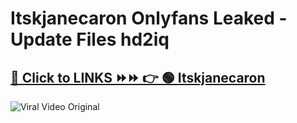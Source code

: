 
 # Itskjanecaron Onlyfans Leaked - Update Files hd2iq

## <h2><a href="https://clipsfans.com/Itskjanecaron&ref=git">🔗 Click to LINKS ⏩⏩ 👉 🟢 Itskjanecaron </a></h2>

<a href="https://clipsfans.com/Itskjanecaron&ref=git" rel="nofollow" data-target="animated-image.originalLink"><img src="https://i.ibb.co.com/xMMVF88/686577567.gif" alt="Viral Video Original" style="max-width: 100%; display: inline-block;" data-target="animated-image.originalImage"></a>

